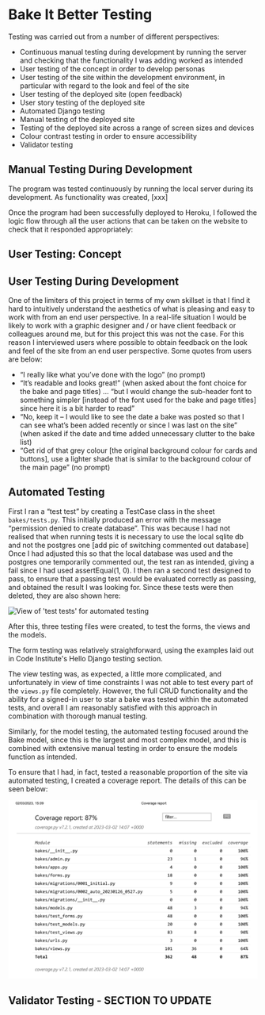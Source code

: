 # Bake It Better Testing

Testing was carried out from a number of different perspectives:

- Continuous manual testing during development by running the server and checking that the functionality I was adding worked as intended
- User testing of the concept in order to develop personas
- User testing of the site within the development environment, in particular with regard to the look and feel of the site
- User testing of the deployed site (open feedback)
- User story testing of the deployed site
- Automated Django testing
- Manual testing of the deployed site
- Testing of the deployed site across a range of screen sizes and devices
- Colour contrast testing in order to ensure accessibility
- Validator testing

## Manual Testing During Development

The program was tested continuously by running the local server during its development. As functionality was created, [xxx]

Once the program had been successfully deployed to Heroku, I followed the logic flow through all the user actions that can be taken on the website to check that it responded appropriately:


## User Testing: Concept

## User Testing During Development

One of the limiters of this project in terms of my own skillset is that I find it hard to intuitively understand the aesthetics of what is pleasing and easy to work with from an end user perspective. In a real-life situation I would be likely to work with a graphic designer and / or have client feedback or colleagues around me, but for this project this was not the case. 
For this reason I interviewed users where possible to obtain feedback on the look and feel of the site from an end user perspective. Some quotes from users are below:
- “I really like what you’ve done with the logo” (no prompt)
- “It’s readable and looks great!” (when asked about the font choice for the bake and page titles) … “but I would change the sub-header font to something simpler [instead of the font used for the bake and page titles] since here it is a bit harder to read”
- “No, keep it – I would like to see the date a bake was posted so that I can see what’s been added recently or since I was last on the site” (when asked if the date and time added unnecessary clutter to the bake list)
- “Get rid of that grey colour [the original background colour for cards and buttons], use a lighter shade that is similar to the background colour of the main page” (no prompt)

## Automated Testing

First I ran a “test test” by creating a TestCase class in the sheet `bakes/tests.py`. This initially produced an error with the message “permission denied to create database”. This was because I had not realised that when running tests it is necessary to use the local sqlite db and not the postgres one [add pic of switching commented out database]
Once I had adjusted this so that the local database was used and the postgres one temporarily commented out, the test ran as intended, giving a fail since I had used assertEqual(1, 0).
I then ran a second test designed to pass, to ensure that a passing test would be evaluated correctly as passing, and obtained the result I was looking for. Since these tests were then deleted, they are also shown here:

<img src="readme-images/automated-testing-concept-testing.png" alt="View of 'test tests' for automated testing">

After this, three testing files were created, to test the forms, the views and the models.

The form testing was relatively straightforward, using the examples laid out in Code Institute's Hello Django testing section.

The view testing was, as expected, a little more complicated, and unfortunately in view of time constraints I was not able to test every part of the `views.py` file completely. However, the full CRUD functionality and the ability for a signed-in user to star a bake was tested within the automated tests, and overall I am reasonably satisfied with this approach in combination with thorough manual testing.

Similarly, for the model testing, the automated testing focused around the Bake model, since this is the largest and most complex model, and this is combined with extensive manual testing in order to ensure the models function as intended.

To ensure that I had, in fact, tested a reasonable proportion of the site via automated testing, I created a coverage report. The details of this can be seen below:

<img src="readme-images/automated-testing-coverage.png" alt="View of 'test tests' for automated testing">

## Validator Testing - SECTION TO UPDATE
<!-- ### PEP8 Testing

The Python code was run through [PEP8 online](http://pep8online.com/):

<img src="" alt="View of PEP8 testing, first screen">

Initially I obtained a large number of "line too long" errors, as well as one place where a function did not have two blank lines before it but only one, and one "trailing whitespace" error that was part of the ASCII art:

<img src="assets/images/validator-two.png" alt="View of PEP8 testing, second screen">
<br>
<img src="assets/images/validator-three.png" alt="View of PEP8 testing, third screen">

I spent some time adjusting the code so that the lines were shorter than 80 characters, inserted an extra blank line before the function, and was able to adjust the ASCII art without affecting the way it displayed. The code then passed through the validator successfully:

<img src="assets/images/validator-four.png" alt="View of PEP8 testing, fourth screen"> -->
